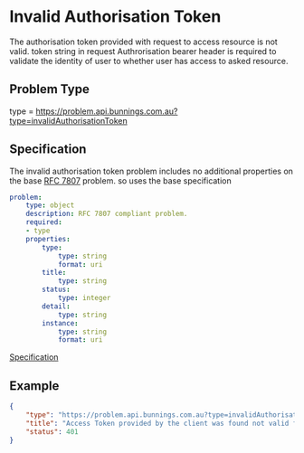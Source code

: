 # Invalid Authorisation Token

The authorisation token provided with request to access resource is not valid. token string in request Authrorisation bearer header is required to validate the identity of user to whether user has access to asked resource.

## Problem Type

type = https://problem.api.bunnings.com.au?type=invalidAuthorisationToken

## Specification

The invalid authorisation token problem includes no additional properties on the base [RFC 7807](https://tools.ietf.org/html/rfc7807) problem.
so uses the base specification

```yaml
problem:
    type: object
    description: RFC 7807 compliant problem.
    required:
    - type
    properties:
        type:
            type: string
            format: uri
        title:
            type: string
        status:
            type: integer
        detail:
            type: string
        instance:
            type: string
            format: uri
```
[Specification](./invalidAuthorisationToken.yaml)

## Example

```json
{
    "type": "https://problem.api.bunnings.com.au?type=invalidAuthorisationToken",
    "title": "Access Token provided by the client was found not valid for this request",
    "status": 401
}
```	